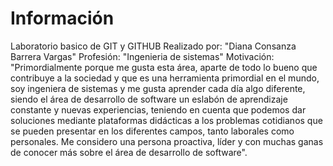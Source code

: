  # Información
Laboratorio basico de GIT y GITHUB
 Realizado por: "Diana Consanza Barrera Vargas"
 Profesión: "Ingenieria de sistemas"
 Motivación: "Primordialmente porque me gusta esta área, aparte de todo lo bueno que contribuye a la sociedad y que es una herramienta primordial en el mundo, soy ingeniera de sistemas y me gusta aprender cada día algo diferente, siendo el área de desarrollo de software un eslabón de aprendizaje constante y nuevas experiencias, teniendo en cuenta que podemos dar soluciones mediante plataformas didácticas a los problemas cotidianos que se pueden presentar en los diferentes campos, tanto laborales como personales.
Me considero una persona proactiva, líder y con muchas ganas de conocer más sobre el área de desarrollo de software".
